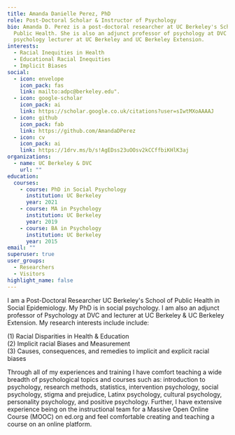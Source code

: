 ```yaml
---
title: Amanda Danielle Perez, PhD
role: Post-Doctoral Scholar & Instructor of Psychology
bio: Amanda D. Perez is a post-doctoral researcher at UC Berkeley's School of
  Public Health. She is also an adjunct professor of psychology at DVC and a
  psychology lecturer at UC Berkeley and UC Berkeley Extension.
interests:
  - Racial Inequities in Health
  - Educational Racial Inequities
  - Implicit Biases
social:
  - icon: envelope
    icon_pack: fas
    link: mailto:adpc@berkeley.edu".
  - icon: google-scholar
    icon_pack: ai
    link: https://scholar.google.co.uk/citations?user=sIwtMXoAAAAJ
  - icon: github
    icon_pack: fab
    link: https://github.com/AmandaDPerez
  - icon: cv
    icon_pack: ai
    link: https://1drv.ms/b/s!AgEDss23uOOsv2kCCffbiKHlK3aj
organizations:
  - name: UC Berkeley & DVC
    url: ""
education:
  courses:
    - course: PhD in Social Psychology
      institution: UC Berkeley
      year: 2021
    - course: MA in Psychology
      institution: UC Berkeley
      year: 2019
    - course: BA in Psychology
      institution: UC Berkeley
      year: 2015
email: ""
superuser: true
user_groups:
  - Researchers
  - Visitors
highlight_name: false
---
```

I am a Post-Doctoral Researcher UC Berkeley's School of Public Health in Social Epidemiology. My PhD is in social psychology. I am also an adjunct professor of Psychology at DVC and lecturer at UC Berkeley & UC Berkeley Extension. My research interests include include:

(1) Racial Disparities in Health & Education\
(2) Implicit racial Biases and Measurement\
(3) Causes, consequences, and remedies to implicit and explicit racial biases

Through all of my experiences and training I have comfort teaching a wide breadth of psychological topics and courses such as: introduction to psychology, research methods, statistics, intervention psychology, social psychology, stigma and prejudice, Latinx psychology, cultural psychology, personality psychology, and positive psychology. Further, I have extensive experience being on the instructional team for a Massive Open Online Course (MOOC) on ed.org and feel comfortable creating and teaching a course on an online platform.

